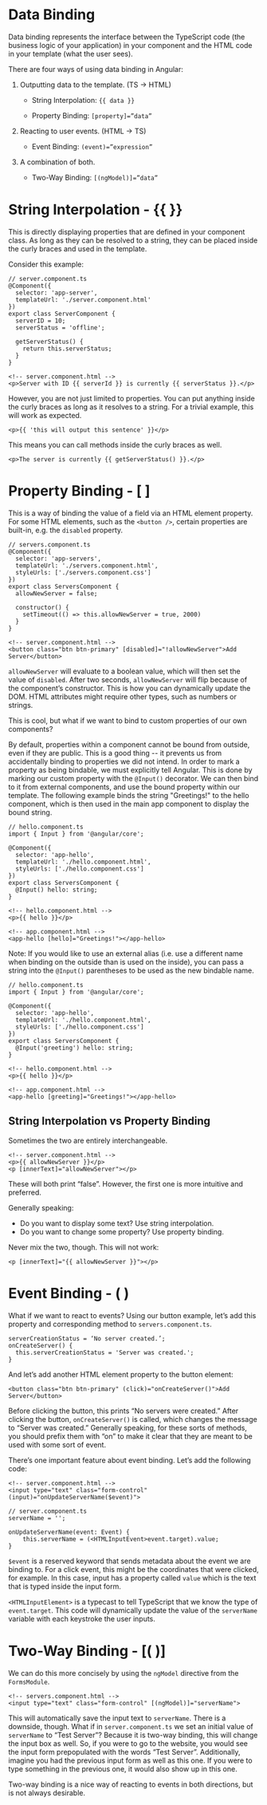 # Data Binding
Data binding represents the interface between the TypeScript code
(the business logic of your application) in your component and the
HTML code in your template (what the user sees).

There are four ways of using data binding in Angular:

1. Outputting data to the template. (TS -> HTML)
    - String Interpolation: `{{ data }}`
 
	- Property Binding: `[property]=”data”`

2. Reacting to user events.  (HTML -> TS)
    - Event Binding: `(event)=”expression”`

3. A combination of both.
	- Two-Way Binding: `[(ngModel)]=”data”`
	
# String Interpolation - {{ }}
This is directly displaying properties that are defined in your component class.
As long as they can be resolved to a string, they can be placed inside the
curly braces and used in the template.

Consider this example:

```
// server.component.ts
@Component({
  selector: 'app-server',
  templateUrl: './server.component.html'
})
export class ServerComponent {
  serverID = 10;
  serverStatus = 'offline';

  getServerStatus() {
    return this.serverStatus;
  }
}
```

```
<!-- server.component.html -->
<p>Server with ID {{ serverId }} is currently {{ serverStatus }}.</p>
```

However, you are not just limited to properties. You can put anything
inside the curly braces as long as it resolves to a string. For a trivial
example, this will work as expected.
```
<p>{{ 'this will output this sentence' }}</p>
```

This means you can call methods inside the curly braces as well. 
```
<p>The server is currently {{ getServerStatus() }}.</p>
```

# Property Binding - [ ]
This is a way of binding the value of a field via an HTML element property. For
some HTML elements, such as the ```<button />```, certain properties are built-in,
e.g. the ```disabled``` property. 

```
// servers.component.ts
@Component({
  selector: 'app-servers',
  templateUrl: './servers.component.html',
  styleUrls: ['./servers.component.css']
})
export class ServersComponent {
  allowNewServer = false;

  constructor() {
    setTimeout(() => this.allowNewServer = true, 2000)
  }
}
```

```
<!-- server.component.html -->
<button class="btn btn-primary" [disabled]="!allowNewServer">Add Server</button>
```

`allowNewServer` will evaluate to a boolean value, which will then set the
value of `disabled`. After two seconds, `allowNewServer` will flip because
of the component’s constructor. This is how you can dynamically update the
DOM. HTML attributes might require other types, such as numbers or strings.

This is cool, but what if we want to bind to custom properties of our own components?

By default, properties within a component cannot be bound from outside, even if they
are public. This is a good thing -- it prevents us from accidentally binding to
properties we did not intend. In order to mark a property as being bindable, we
must explicitly tell Angular. This is done by marking our custom property with the
```@Input()``` decorator. We can then bind to it from external components, and use
the bound property within our template. The following example binds the string
"Greetings!" to the hello component, which is then used in the main app component
to display the bound string.

```
// hello.component.ts
import { Input } from '@angular/core';

@Component({
  selector: 'app-hello',
  templateUrl: './hello.component.html',
  styleUrls: ['./hello.component.css']
})
export class ServersComponent {
  @Input() hello: string;
}
```

```
<!-- hello.component.html -->
<p>{{ hello }}</p>
```

```
<!-- app.component.html -->
<app-hello [hello]="Greetings!"></app-hello>
```

Note: If you would like to use an external alias (i.e. use a different name when
binding on the outside than is used on the inside), you can pass a string into the
```@Input()``` parentheses to be used as the new bindable name.

```
// hello.component.ts
import { Input } from '@angular/core';

@Component({
  selector: 'app-hello',
  templateUrl: './hello.component.html',
  styleUrls: ['./hello.component.css']
})
export class ServersComponent {
  @Input('greeting') hello: string;
}
```

```
<!-- hello.component.html -->
<p>{{ hello }}</p>
```

```
<!-- app.component.html -->
<app-hello [greeting]="Greetings!"></app-hello>
```

## String Interpolation vs Property Binding
Sometimes the two are entirely interchangeable. 

```
<!-- server.component.html -->
<p>{{ allowNewServer }}</p>
<p [innerText]="allowNewServer"></p>
```

These will both print “false”. However, the first one is
more intuitive and preferred.

Generally speaking:
- Do you want to display some text? Use string interpolation.
- Do you want to change some property? Use property binding.

Never mix the two, though. This will not work: 
```
<p [innerText]="{{ allowNewServer }}"></p> 
```

# Event Binding - ( )
What if we want to react to events?
Using our button example, let’s add this property and corresponding method
to `servers.component.ts`. 

```
serverCreationStatus = ‘No server created.’;
onCreateServer() {
  this.serverCreationStatus = 'Server was created.';
}
```

And let’s add another HTML element property to the button element:
```
<button class="btn btn-primary" (click)="onCreateServer()">Add Server</button>
```

Before clicking the button, this prints “No servers were created.”
After clicking the button, `onCreateServer()` is called, which changes
the message to “Server was created.” Generally speaking, for these sorts
of methods, you should prefix them with “on” to make it clear that they
are meant to be used with some sort of event.

There’s one important feature about event binding.
Let’s add the following code:

```
<!-- server.component.html -->
<input type="text" class="form-control" (input)="onUpdateServerName($event)">
```

```
// server.component.ts
serverName = '';

onUpdateServerName(event: Event) {
	this.serverName = (<HTMLInputEvent>event.target).value;
}
```

`$event` is a reserved keyword that sends metadata about
the event we are binding to. For a click event, this might be the
coordinates that were clicked, for example. In this case, input
has a property called `value` which is the text that is typed inside
the input form. 

`<HTMLInputElement>` is a typecast to tell TypeScript that we know the
type of `event.target`. This code will dynamically update the value of
the `serverName` variable with each keystroke the user inputs.

# Two-Way Binding - [( )]
We can do this more concisely by using the `ngModel` directive from the `FormsModule`.

```
<!-- servers.component.html -->
<input type="text" class="form-control" [(ngModel)]="serverName">
```

This will automatically save the input text to `serverName`.
There is a downside, though.
What if in `server.component.ts` we set an initial value of `serverName` to “Test Server”?
Because it is two-way binding, this will change the input box as well.
So, if you were to go to the website, you would see the input form prepopulated
with the words “Test Server”.
Additionally, imagine you had the previous input form as well as this one.
If you were to type something in the previous one, it would also show up in this one.

Two-way binding is a nice way of reacting to events in both directions,
but is not always desirable.